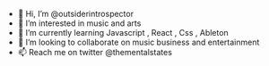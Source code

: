 - 👋 Hi, I’m @outsiderintrospector
- 👀 I’m interested in music and arts   
- 🌱 I’m currently learning Javascript , React , Css , Ableton 
- 💞️ I’m looking to collaborate on music business and entertainment
- 📫 Reach me on twitter @thementalstates 

<!---
outsiderintrospector/outsiderintrospector is a ✨ special ✨ repository because its `README.md` (this file) appears on your GitHub profile.
You can click the Preview link to take a look at your changes.
--->
